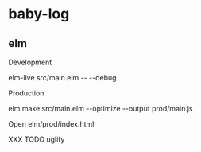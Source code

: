 # baby-log

## elm

Development

elm-live src/main.elm -- --debug

Production

elm make src/main.elm --optimize --output prod/main.js

Open elm/prod/index.html

XXX TODO uglify
